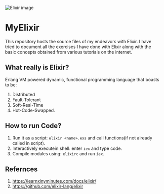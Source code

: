 ![Elixir image](http://elixir-lang.org/images/logo/logo.png)

# MyElixir
This repository hosts the source files of my endeavors with Elixir. I have tried to document all the exercises I have done with Elixir along with the basic concepts obtained from various tutorials on the internet.  

## What really is Elixir?

Erlang VM powered dynamic, functional programming language that boasts to be:

1. Distributed
2. Fault-Tolerant
3. Soft-Real-Time
4. Hot-Code-Swapped.

## How to run Code?

1. Run it as a script: `elixir <name>.exs` and call functions(if not already called in script).
2. Interactively executein shell: enter `iex` and type code.
3. Compile modules using: `elixirc` and run `iex`.

## Refernces

1. https://learnxinyminutes.com/docs/elixir/
2. https://github.com/elixir-lang/elixir
